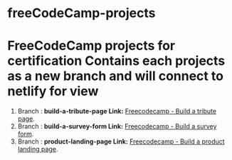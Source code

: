 # freeCodeCamp-projects

FreeCodeCamp projects for certification
Contains each projects as a new branch and will connect to netlify for view
=============================================

1. Branch : **build-a-tribute-page Link:** [Freecodecamp - Build a tribute page](https://freecodecamp-build-a-tribute-page.netlify.com).
2. Branch : **build-a-survey-form Link:** [Freecodecamp - Build a survey form](https://fcc-build-a-survey-form.netlify.com).
3. Branch : **product-landing-page Link:** [Freecodecamp - Build a product landing page](https://fcc-build-product-landing-page.netlify.com).
